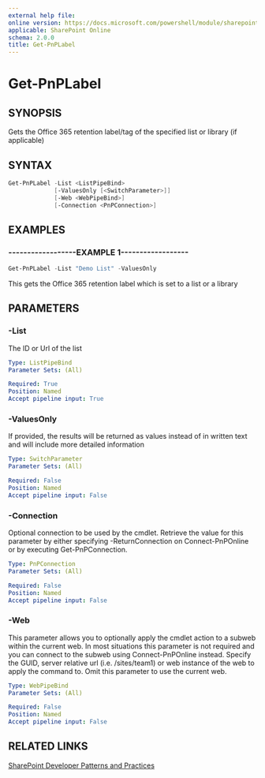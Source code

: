 ```yaml
---
external help file:
online version: https://docs.microsoft.com/powershell/module/sharepoint-pnp/get-pnplabel
applicable: SharePoint Online
schema: 2.0.0
title: Get-PnPLabel
---
```


# Get-PnPLabel

## SYNOPSIS
Gets the Office 365 retention label/tag of the specified list or library (if applicable)

## SYNTAX 

```powershell
Get-PnPLabel -List <ListPipeBind>
             [-ValuesOnly [<SwitchParameter>]]
             [-Web <WebPipeBind>]
             [-Connection <PnPConnection>]
```

## EXAMPLES

### ------------------EXAMPLE 1------------------
```powershell
Get-PnPLabel -List "Demo List" -ValuesOnly
```

This gets the Office 365 retention label which is set to a list or a library

## PARAMETERS

### -List
The ID or Url of the list

```yaml
Type: ListPipeBind
Parameter Sets: (All)

Required: True
Position: Named
Accept pipeline input: True
```

### -ValuesOnly
If provided, the results will be returned as values instead of in written text and will include more detailed information

```yaml
Type: SwitchParameter
Parameter Sets: (All)

Required: False
Position: Named
Accept pipeline input: False
```

### -Connection
Optional connection to be used by the cmdlet. Retrieve the value for this parameter by either specifying -ReturnConnection on Connect-PnPOnline or by executing Get-PnPConnection.

```yaml
Type: PnPConnection
Parameter Sets: (All)

Required: False
Position: Named
Accept pipeline input: False
```

### -Web
This parameter allows you to optionally apply the cmdlet action to a subweb within the current web. In most situations this parameter is not required and you can connect to the subweb using Connect-PnPOnline instead. Specify the GUID, server relative url (i.e. /sites/team1) or web instance of the web to apply the command to. Omit this parameter to use the current web.

```yaml
Type: WebPipeBind
Parameter Sets: (All)

Required: False
Position: Named
Accept pipeline input: False
```

## RELATED LINKS

[SharePoint Developer Patterns and Practices](https://aka.ms/sppnp)